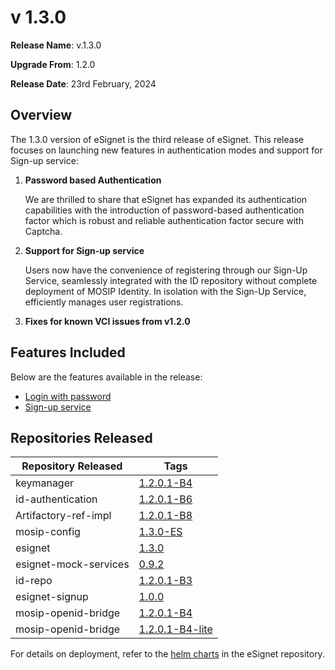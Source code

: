 # v 1.3.0

**Release Name**: v.1.3.0

**Upgrade From**: 1.2.0

**Release Date**: 23rd February, 2024

## Overview

The 1.3.0 version of eSignet is the third release of eSignet. This release focuses on launching new features in authentication modes and support for Sign-up service:

1. **Password based Authentication**
   
   We are thrilled to share that eSignet has expanded its authentication capabilities with the introduction of password-based 
   authentication factor which is robust and reliable authentication factor secure with Captcha.

2. **Support for Sign-up service**

   Users now have the convenience of registering through our Sign-Up Service, seamlessly integrated with the ID repository 
   without complete deployment of MOSIP Identity. In isolation with the Sign-Up Service, efficiently 
   manages user registrations.
   
3. **Fixes for known VCI issues from v1.2.0**

## Features Included

Below are the features available in the release:

* [Login with password](https://docs.esignet.io/overview/features)
* [Sign-up service](https://docs.esignet.io/use-cases/sign-up-service)

## Repositories Released

| Repository Released                | Tags                                                                         |
| ---------------------------------- | ---------------------------------------------------------------------------- |
| keymanager                         | [1.2.0.1-B4](https://github.com/mosip/keymanager/tree/1.2.0.1-B4)           |
| id-authentication                  | [1.2.0.1-B6](https://github.com/mosip/id-authentication/tree/v1.2.0.1-B6)    |
| Artifactory-ref-impl               | [1.2.0.1-B8](https://github.com/mosip/artifactory-ref-impl/tree/v1.2.0.1-B8) |
| mosip-config                       | [1.3.0-ES](https://github.com/mosip/mosip-config/tree/v1.3.0-ES)             |
| esignet                            | [1.3.0](https://github.com/mosip/esignet/tree/v1.3.0)                        |
| esignet-mock-services              | [0.9.2](https://github.com/mosip/esignet-mock-services/tree/v0.9.2)          |
| id-repo                            | [1.2.0.1-B3](https://github.com/mosip/id-repository/tree/v1.2.0.1-B3)        |
| esignet-signup                     | [1.0.0](https://github.com/mosip/esignet-signup/tree/v1.0.0)                 |
| mosip-openid-bridge                | [1.2.0.1-B4](https://github.com/mosip/mosip-openid-bridge/tree/v1.2.0.1-B4)  |
| mosip-openid-bridge                | [1.2.0.1-B4-lite](https://github.com/mosip/mosip-openid-bridge/tree/v1.2.0.1-B4-lite)  |

For details on deployment, refer to the [helm charts](https://github.com/mosip/esignet/tree/v1.3.0/helm) in the eSignet repository.
